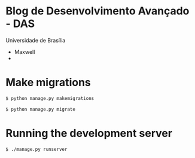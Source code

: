 # Blog de Desenvolvimento Avançado - DAS

Universidade de Brasília
* Maxwell
* 
# Make migrations
```bash
$ python manage.py makemigrations
```
```bash
$ python manage.py migrate
```

# Running the development server
```bash
$ ./manage.py runserver
```
